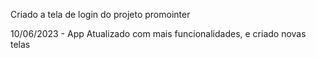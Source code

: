Criado a tela de login do projeto promointer 

10/06/2023 - App Atualizado com mais funcionalidades, e criado novas telas